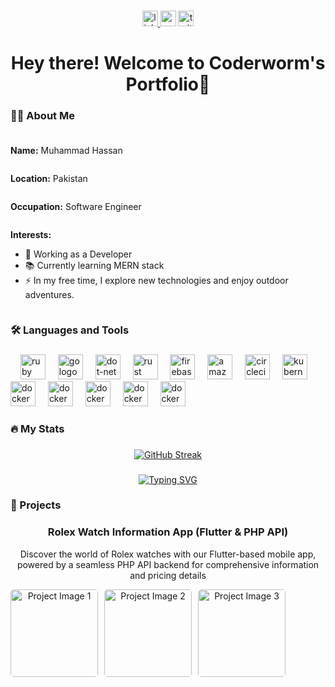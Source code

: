 ###

<div align="center">
  <a href="https://www.linkedin.com/in/hm-coder-307a23269/">
    <img src="https://img.shields.io/static/v1?message=LinkedIn&logo=linkedin&label=&color=0077B5&logoColor=white&labelColor=&style=for-the-badge" height="25" alt="linkedin logo"  />
  </a>
  <img src="https://img.shields.io/static/v1?message=Youtube&logo=youtube&label=&color=FF0000&logoColor=white&labelColor=&style=for-the-badge" height="25" alt="youtube logo"  />
  <img src="https://img.shields.io/static/v1?message=Twitter&logo=twitter&label=&color=1DA1F2&logoColor=white&labelColor=&style=for-the-badge" height="25" alt="twitter logo"  />
</div>

###

<h1 align="center">Hey there! Welcome to Coderworm's Portfolio👋</h1>

###

<h3 align="left">👩‍💻 About Me</h3>

###

<div style="display: flex; flex-direction: column;">
    <p><strong>Name:</strong> Muhammad Hassan</p>
    <p><strong>Location:</strong> Pakistan</p>
    <p><strong>Occupation:</strong> Software Engineer</p>
    <p><strong>Interests:</strong></p>
    <ul style="margin-top: 0;">
      <li>🔭 Working as a Developer</li>
      <li>📚 Currently learning MERN stack</li>
      <li>⚡ In my free time, I explore new technologies and enjoy outdoor adventures.</li>
    </ul>
  </div>

###

<h3 align="left">🛠 Languages and Tools</h3>

###

<div align="left">
  <img width="12" />
  <img src="https://cdn.jsdelivr.net/gh/devicons/devicon@latest/icons/githubcodespaces/githubcodespaces-original.svg" height="40" alt="ruby logo"  />
  <img width="12" />
  <img src="https://cdn.jsdelivr.net/gh/devicons/devicon@latest/icons/flutter/flutter-original.svg" height="40" alt="go logo"  />
  <img width="12" />
  <img src="https://cdn.jsdelivr.net/gh/devicons/devicon@latest/icons/dart/dart-original.svg" height="40" alt="dot-net logo"  />
  <img width="12" />
  <img src="https://cdn.jsdelivr.net/gh/devicons/devicon@latest/icons/firebase/firebase-original.svg" height="40" alt="rust logo"  />
  <img width="12" />
  <img src="https://cdn.jsdelivr.net/gh/devicons/devicon@latest/icons/php/php-original.svg" height="40" alt="firebase logo"  />
  <img width="12" />
  <img src="https://cdn.jsdelivr.net/gh/devicons/devicon@latest/icons/react/react-original.svg" height="40" alt="amazonwebservices logo"  />
  <img width="12" />
  <img src="https://cdn.jsdelivr.net/gh/devicons/devicon@latest/icons/vitejs/vitejs-original.svg" height="40" alt="circleci logo"  />
  <img width="12" />
  <img src="https://cdn.jsdelivr.net/gh/devicons/devicon@latest/icons/nodejs/nodejs-original.svg" height="40" alt="kubernetes logo"  />
  <img width="12" />
  <img src="https://cdn.jsdelivr.net/gh/devicons/devicon@latest/icons/android/android-original.svg" height="40" alt="docker logo"  />
  <img width="12" />
  <img src="https://cdn.jsdelivr.net/gh/devicons/devicon@latest/icons/html5/html5-original.svg" height="40" alt="docker logo"  />
  <img width="12" />
  <img src="https://cdn.jsdelivr.net/gh/devicons/devicon@latest/icons/css3/css3-original.svg" height="40" alt="docker logo"  />
  <img width="12" />
  <img src="https://cdn.jsdelivr.net/gh/devicons/devicon@latest/icons/javascript/javascript-original.svg" height="40" alt="docker logo"  />
  <img width="12" />
  <img src="https://cdn.jsdelivr.net/gh/devicons/devicon@latest/icons/express/express-original.svg" height="40" alt="docker logo"  />
  
</div>

###

<h3 align="left">🔥 My Stats</h3>

###

<div align="center">
  <a href="https://git.io/streak-stats"><img src="https://streak-stats.demolab.com?user=Coder%20Worm&theme=dark&hide_border=true&exclude_days=Mon%2CTue%2CWed%2CThu%2CFri" alt="GitHub Streak" /></a>
</div>

###

###

<div align="center">
<a href="https://git.io/typing-svg"><img src="https://readme-typing-svg.demolab.com?font=Fira+Code&pause=1000&color=24F7A7&random=false&width=435&lines=Coding+with+CoderWorm" alt="Typing SVG" /></a>
</div>

<h3 align="left">🚀 Projects</h3>

###

<!-- Demo Project Section -->
<div align="center">
  <h3>Rolex Watch Information App (Flutter & PHP API)</h3>
  <p>Discover the world of Rolex watches with our Flutter-based mobile app, powered by a seamless PHP API backend for comprehensive information and pricing details</p>
  <div style="display: flex; flex-wrap: nowrap;">
    <a href="https://github.com/coderworm04/rolexapp.git">
      <img src="https://media.licdn.com/dms/image/D4D22AQGV8DN0YmbuYg/feedshare-shrink_1280/0/1710642575300?e=1713398400&v=beta&t=_Guf52gyQJFY1Kq-YV9lBIlJzvZE3YkR3_FgUEhFT1M" alt="Project Image 1" style="border-radius: 5px; margin-right: 10px; object-fit: cover;"  height="140"/>
    </a>
    <a href="https://github.com/coderworm04/rolexapp.git">
      <img src="https://media.licdn.com/dms/image/D4D22AQGvHHODqYTDSA/feedshare-shrink_1280/0/1710642575184?e=1713398400&v=beta&t=2LbDHMCdjRm9mjjG4mUzPQzp-shM_c7vqV3aZtzwWJo" alt="Project Image 2" style="border-radius: 5px; margin-right: 10px;  object-fit: cover;" height="140" />
    </a>
    <a href="https://github.com/coderworm04/rolexapp.git">
      <img src="https://media.licdn.com/dms/image/D4D22AQFgayNmEHwd7Q/feedshare-shrink_1280/0/1710642575011?e=1713398400&v=beta&t=ASonEfPnQ-UglYuR4AuFhcIWVnFaeAdj7PUCiTxh1MA" alt="Project Image 3" style="border-radius: 5px; object-fit: cover;" height="140"/>
    </a>
</div>

</div>
<!-- Add more project sections as needed -->

###
